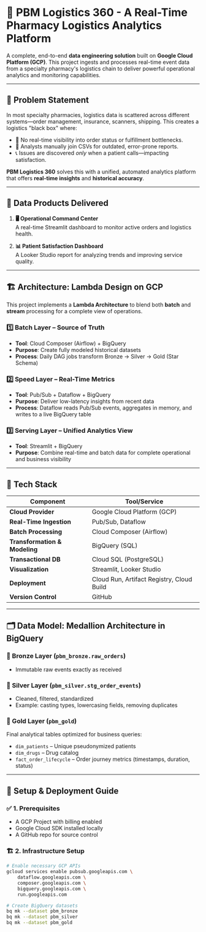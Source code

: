 # 🚚 PBM Logistics 360 - A Real-Time Pharmacy Logistics Analytics Platform

A complete, end-to-end **data engineering solution** built on **Google Cloud Platform (GCP)**. This project ingests and processes real-time event data from a specialty pharmacy's logistics chain to deliver powerful operational analytics and monitoring capabilities.

---

## 📌 Problem Statement

In most specialty pharmacies, logistics data is scattered across different systems—order management, insurance, scanners, shipping. This creates a logistics "black box" where:

- 🚫 No real-time visibility into order status or fulfillment bottlenecks.
- 🧩 Analysts manually join CSVs for outdated, error-prone reports.
- 📞 Issues are discovered *only* when a patient calls—impacting satisfaction.

**PBM Logistics 360** solves this with a unified, automated analytics platform that offers **real-time insights** and **historical accuracy**.

---

## 🎯 Data Products Delivered

1. **🖥️ Operational Command Center**  
   A real-time Streamlit dashboard to monitor active orders and logistics health.

2. **📊 Patient Satisfaction Dashboard**  
   A Looker Studio report for analyzing trends and improving service quality.

---

## 🏗️ Architecture: Lambda Design on GCP

This project implements a **Lambda Architecture** to blend both **batch** and **stream** processing for a complete view of operations.

### 1️⃣ Batch Layer – Source of Truth
- **Tool**: Cloud Composer (Airflow) + BigQuery
- **Purpose**: Create fully modeled historical datasets
- **Process**: Daily DAG jobs transform Bronze → Silver → Gold (Star Schema)

### 2️⃣ Speed Layer – Real-Time Metrics
- **Tool**: Pub/Sub + Dataflow + BigQuery
- **Purpose**: Deliver low-latency insights from recent data
- **Process**: Dataflow reads Pub/Sub events, aggregates in memory, and writes to a live BigQuery table

### 3️⃣ Serving Layer – Unified Analytics View
- **Tool**: Streamlit + BigQuery
- **Purpose**: Combine real-time and batch data for complete operational and business visibility

---

## 🧱 Tech Stack

| Component            | Tool/Service                 |
|---------------------|-----------------------------|
| **Cloud Provider**  | Google Cloud Platform (GCP) |
| **Real-Time Ingestion** | Pub/Sub, Dataflow        |
| **Batch Processing** | Cloud Composer (Airflow)   |
| **Transformation & Modeling** | BigQuery (SQL)     |
| **Transactional DB** | Cloud SQL (PostgreSQL)     |
| **Visualization**   | Streamlit, Looker Studio    |
| **Deployment**      | Cloud Run, Artifact Registry, Cloud Build |
| **Version Control** | GitHub                      |

---

## 🗂️ Data Model: Medallion Architecture in BigQuery

### 🔹 Bronze Layer (`pbm_bronze.raw_orders`)
- Immutable raw events exactly as received

### 🔸 Silver Layer (`pbm_silver.stg_order_events`)
- Cleaned, filtered, standardized
- Example: casting types, lowercasing fields, removing duplicates

### 🥇 Gold Layer (`pbm_gold`)
Final analytical tables optimized for business queries:

- `dim_patients` – Unique pseudonymized patients
- `dim_drugs` – Drug catalog
- `fact_order_lifecycle` – Order journey metrics (timestamps, duration, status)

---

## 🚀 Setup & Deployment Guide

### ✅ 1. Prerequisites
- A GCP Project with billing enabled
- Google Cloud SDK installed locally
- A GitHub repo for source control

### 🏗️ 2. Infrastructure Setup
```bash
# Enable necessary GCP APIs
gcloud services enable pubsub.googleapis.com \
    dataflow.googleapis.com \
    composer.googleapis.com \
    bigquery.googleapis.com \
    run.googleapis.com

# Create BigQuery datasets
bq mk --dataset pbm_bronze
bq mk --dataset pbm_silver
bq mk --dataset pbm_gold
